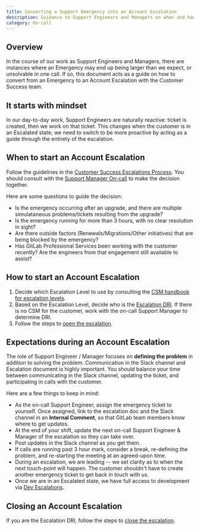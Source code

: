 ```yaml
---
title: Converting a Support Emergency into an Account Escalation
description: Guidance to Support Engineers and Managers on when and how to convert an emergency to an Account Escalation
category: On-call
---
```


## Overview

In the course of our work as Support Engineers and Managers, there are instances where an Emergency may end up being larger than we expect, or unsolvable in one call. If so, this document acts as a guide on how to convert from an Emergency to an Account Escalation with the Customer Success team.

## It starts with mindset

In our day-to-day work, Support Engineers are naturally reactive: ticket is created, then we work on that ticket. This changes when the customer is in an Escalated state; we need to switch to be more proactive by acting as a guide through the entirety of the escalation.

## When to start an Account Escalation

Follow the guidelines in the [Customer Success Escalations Process](/handbook/customer-success/csm/escalations/). You should consult with the [Support Manager On-call](/handbook/support/workflows/support_manager-on-call/) to make the decision together.

Here are some questions to guide the decision:

- Is the emergency occurring after an upgrade, and there are multiple simulataneous problems/tickets resulting from the upgrade?
- Is the emergency running for more than 3 hours, with no clear resolution in sight?
- Are there outside factors (Renewals/Migrations/Other initiatives) that are being blocked by the emergency?
- Has GitLab Professional Services been working with the customer recently? Are the engineers from that engagement still available to assist?

## How to start an Account Escalation

1. Decide which Escalation Level to use by consulting the [CSM handbook for escalation levels](/handbook/customer-success/csm/escalations/#definitions-of-severity-levels).
1. Based on the Escalation Level, decide who is the [Escalation DRI](/handbook/customer-success/csm/escalations/#escalation-dri). If there is no CSM for the customer, work with the on-call Support Manager to determine DRI.
1. Follow the steps to [open the escalation](/handbook/customer-success/csm/escalations/#opening-the-escalation).

## Expectations during an Account Escalation

The role of Support Engineer / Manager focuses on **defining the problem** in addition to solving the problem. Communication in the Slack channel and Escalation document is highly important. You should balance your time between communicating in the Slack channel, updating the ticket, and participating in calls with the customer.

Here are a few things to keep in mind:

- As the on-call Support Engineer, assign the emergency ticket to yourself. Once assigned, link to the escalation doc and the Slack channel in an **Internal Comment**, so that GitLab team members know where to get updates.
- At the end of your shift, update the next on-call Support Engineer & Manager of the escalation so they can take over.
- Post updates in the Slack channel as you get them.
- If calls are running past 3 hour mark, consider a break, re-defining the problem, and re-starting the meeting at an agreed-upon time.
- During an escalation, we are leading -- we set clarity as to when the next touch-point will happen. The customer shouldn't have to create another emergency ticket to get back in touch with us.
- Once we are in an Escalated state, we have full access to development via [Dev Escalations](/handbook/engineering/development/processes/infra-dev-escalation/process/).

## Closing an Account Escalation

If you are the Escalation DRI, follow the steps to [close the escalation](/handbook/customer-success/csm/escalations/#closing-the-escalation).
